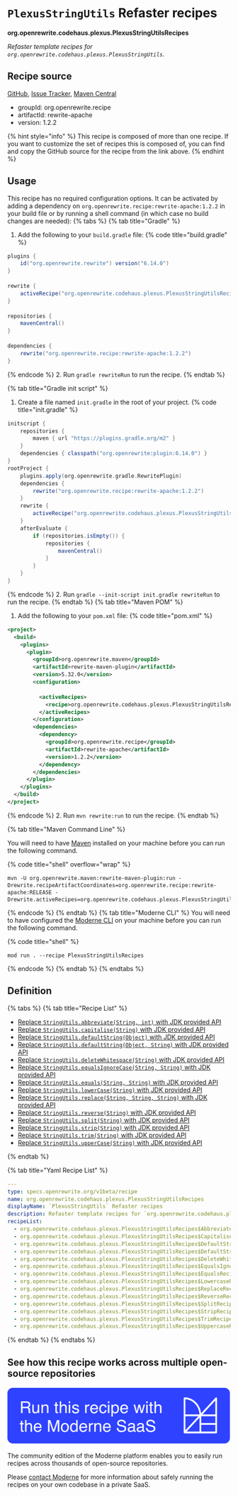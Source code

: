 # `PlexusStringUtils` Refaster recipes

**org.openrewrite.codehaus.plexus.PlexusStringUtilsRecipes**

_Refaster template recipes for `org.openrewrite.codehaus.plexus.PlexusStringUtils`._

## Recipe source

[GitHub](https://github.com/openrewrite/rewrite-apache/blob/main/src/main/java/org/openrewrite/codehaus/plexus/PlexusStringUtils.java), [Issue Tracker](https://github.com/openrewrite/rewrite-apache/issues), [Maven Central](https://central.sonatype.com/artifact/org.openrewrite.recipe/rewrite-apache/1.2.2/jar)

* groupId: org.openrewrite.recipe
* artifactId: rewrite-apache
* version: 1.2.2

{% hint style="info" %}
This recipe is composed of more than one recipe. If you want to customize the set of recipes this is composed of, you can find and copy the GitHub source for the recipe from the link above.
{% endhint %}

## Usage

This recipe has no required configuration options. It can be activated by adding a dependency on `org.openrewrite.recipe:rewrite-apache:1.2.2` in your build file or by running a shell command (in which case no build changes are needed): 
{% tabs %}
{% tab title="Gradle" %}
1. Add the following to your `build.gradle` file:
{% code title="build.gradle" %}
```groovy
plugins {
    id("org.openrewrite.rewrite") version("6.14.0")
}

rewrite {
    activeRecipe("org.openrewrite.codehaus.plexus.PlexusStringUtilsRecipes")
}

repositories {
    mavenCentral()
}

dependencies {
    rewrite("org.openrewrite.recipe:rewrite-apache:1.2.2")
}
```
{% endcode %}
2. Run `gradle rewriteRun` to run the recipe.
{% endtab %}

{% tab title="Gradle init script" %}
1. Create a file named `init.gradle` in the root of your project.
{% code title="init.gradle" %}
```groovy
initscript {
    repositories {
        maven { url "https://plugins.gradle.org/m2" }
    }
    dependencies { classpath("org.openrewrite:plugin:6.14.0") }
}
rootProject {
    plugins.apply(org.openrewrite.gradle.RewritePlugin)
    dependencies {
        rewrite("org.openrewrite.recipe:rewrite-apache:1.2.2")
    }
    rewrite {
        activeRecipe("org.openrewrite.codehaus.plexus.PlexusStringUtilsRecipes")
    }
    afterEvaluate {
        if (repositories.isEmpty()) {
            repositories {
                mavenCentral()
            }
        }
    }
}
```
{% endcode %}
2. Run `gradle --init-script init.gradle rewriteRun` to run the recipe.
{% endtab %}
{% tab title="Maven POM" %}
1. Add the following to your `pom.xml` file:
{% code title="pom.xml" %}
```xml
<project>
  <build>
    <plugins>
      <plugin>
        <groupId>org.openrewrite.maven</groupId>
        <artifactId>rewrite-maven-plugin</artifactId>
        <version>5.32.0</version>
        <configuration>
          
          <activeRecipes>
            <recipe>org.openrewrite.codehaus.plexus.PlexusStringUtilsRecipes</recipe>
          </activeRecipes>
        </configuration>
        <dependencies>
          <dependency>
            <groupId>org.openrewrite.recipe</groupId>
            <artifactId>rewrite-apache</artifactId>
            <version>1.2.2</version>
          </dependency>
        </dependencies>
      </plugin>
    </plugins>
  </build>
</project>
```
{% endcode %}
2. Run `mvn rewrite:run` to run the recipe.
{% endtab %}

{% tab title="Maven Command Line" %}

You will need to have [Maven](https://maven.apache.org/download.cgi) installed on your machine before you can run the following command.

{% code title="shell" overflow="wrap" %}
```shell
mvn -U org.openrewrite.maven:rewrite-maven-plugin:run -Drewrite.recipeArtifactCoordinates=org.openrewrite.recipe:rewrite-apache:RELEASE -Drewrite.activeRecipes=org.openrewrite.codehaus.plexus.PlexusStringUtilsRecipes 
```
{% endcode %}
{% endtab %}
{% tab title="Moderne CLI" %}
You will need to have configured the [Moderne CLI](https://docs.moderne.io/moderne-cli/cli-intro) on your machine before you can run the following command.

{% code title="shell" %}
```shell
mod run . --recipe PlexusStringUtilsRecipes
```
{% endcode %}
{% endtab %}
{% endtabs %}

## Definition

{% tabs %}
{% tab title="Recipe List" %}
* [Replace `StringUtils.abbreviate(String, int)` with JDK provided API](../../codehaus/plexus/plexusstringutilsrecipes$abbreviaterecipe.md)
* [Replace `StringUtils.capitalise(String)` with JDK provided API](../../codehaus/plexus/plexusstringutilsrecipes$capitaliserecipe.md)
* [Replace `StringUtils.defaultString(Object)` with JDK provided API](../../codehaus/plexus/plexusstringutilsrecipes$defaultstringrecipe.md)
* [Replace `StringUtils.defaultString(Object, String)` with JDK provided API](../../codehaus/plexus/plexusstringutilsrecipes$defaultstringfallbackrecipe.md)
* [Replace `StringUtils.deleteWhitespace(String)` with JDK provided API](../../codehaus/plexus/plexusstringutilsrecipes$deletewhitespacerecipe.md)
* [Replace `StringUtils.equalsIgnoreCase(String, String)` with JDK provided API](../../codehaus/plexus/plexusstringutilsrecipes$equalsignorecaserecipe.md)
* [Replace `StringUtils.equals(String, String)` with JDK provided API](../../codehaus/plexus/plexusstringutilsrecipes$equalsrecipe.md)
* [Replace `StringUtils.lowerCase(String)` with JDK provided API](../../codehaus/plexus/plexusstringutilsrecipes$lowercaserecipe.md)
* [Replace `StringUtils.replace(String, String, String)` with JDK provided API](../../codehaus/plexus/plexusstringutilsrecipes$replacerecipe.md)
* [Replace `StringUtils.reverse(String)` with JDK provided API](../../codehaus/plexus/plexusstringutilsrecipes$reverserecipe.md)
* [Replace `StringUtils.split(String)` with JDK provided API](../../codehaus/plexus/plexusstringutilsrecipes$splitrecipe.md)
* [Replace `StringUtils.strip(String)` with JDK provided API](../../codehaus/plexus/plexusstringutilsrecipes$striprecipe.md)
* [Replace `StringUtils.trim(String)` with JDK provided API](../../codehaus/plexus/plexusstringutilsrecipes$trimrecipe.md)
* [Replace `StringUtils.upperCase(String)` with JDK provided API](../../codehaus/plexus/plexusstringutilsrecipes$uppercaserecipe.md)

{% endtab %}

{% tab title="Yaml Recipe List" %}
```yaml
---
type: specs.openrewrite.org/v1beta/recipe
name: org.openrewrite.codehaus.plexus.PlexusStringUtilsRecipes
displayName: `PlexusStringUtils` Refaster recipes
description: Refaster template recipes for `org.openrewrite.codehaus.plexus.PlexusStringUtils`.
recipeList:
  - org.openrewrite.codehaus.plexus.PlexusStringUtilsRecipes$AbbreviateRecipe
  - org.openrewrite.codehaus.plexus.PlexusStringUtilsRecipes$CapitaliseRecipe
  - org.openrewrite.codehaus.plexus.PlexusStringUtilsRecipes$DefaultStringRecipe
  - org.openrewrite.codehaus.plexus.PlexusStringUtilsRecipes$DefaultStringFallbackRecipe
  - org.openrewrite.codehaus.plexus.PlexusStringUtilsRecipes$DeleteWhitespaceRecipe
  - org.openrewrite.codehaus.plexus.PlexusStringUtilsRecipes$EqualsIgnoreCaseRecipe
  - org.openrewrite.codehaus.plexus.PlexusStringUtilsRecipes$EqualsRecipe
  - org.openrewrite.codehaus.plexus.PlexusStringUtilsRecipes$LowercaseRecipe
  - org.openrewrite.codehaus.plexus.PlexusStringUtilsRecipes$ReplaceRecipe
  - org.openrewrite.codehaus.plexus.PlexusStringUtilsRecipes$ReverseRecipe
  - org.openrewrite.codehaus.plexus.PlexusStringUtilsRecipes$SplitRecipe
  - org.openrewrite.codehaus.plexus.PlexusStringUtilsRecipes$StripRecipe
  - org.openrewrite.codehaus.plexus.PlexusStringUtilsRecipes$TrimRecipe
  - org.openrewrite.codehaus.plexus.PlexusStringUtilsRecipes$UppercaseRecipe

```
{% endtab %}
{% endtabs %}

## See how this recipe works across multiple open-source repositories

[![Moderne Link Image](/.gitbook/assets/ModerneRecipeButton.png)](https://app.moderne.io/recipes/org.openrewrite.codehaus.plexus.PlexusStringUtilsRecipes)

The community edition of the Moderne platform enables you to easily run recipes across thousands of open-source repositories.

Please [contact Moderne](https://moderne.io/product) for more information about safely running the recipes on your own codebase in a private SaaS.

